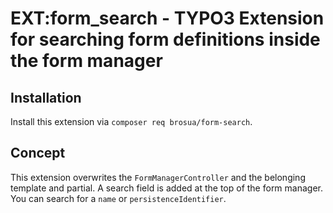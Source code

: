 # EXT:form_search - TYPO3 Extension for searching form definitions inside the form manager

## Installation
Install this extension via `composer req brosua/form-search`.

## Concept
This extension overwrites the `FormManagerController` and the belonging template and partial.
A search field is added at the top of the form manager. You can search for a `name` or `persistenceIdentifier`.
